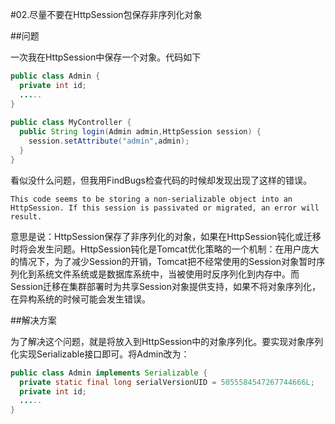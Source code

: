 #02.尽量不要在HttpSession包保存非序列化对象

##问题

一次我在HttpSession中保存一个对象。代码如下

```java 
public class Admin {
  private int id;
  .....
}
    
public class MyController {
  public String login(Admin admin,HttpSession session) {
    session.setAttribute("admin",admin);
  }
} 
```
看似没什么问题，但我用FindBugs检查代码的时候却发现出现了这样的错误。

```
This code seems to be storing a non-serializable object into an HttpSession. If this session is passivated or migrated, an error will result. 
```
    
意思是说：HttpSession保存了非序列化的对象，如果在HttpSession钝化或迁移时将会发生问题。HttpSession钝化是Tomcat优化策略的一个机制：在用户庞大的情况下，为了减少Session的开销，Tomcat把不经常使用的Session对象暂时序列化到系统文件系统或是数据库系统中，当被使用时反序列化到内存中。而Session迁移在集群部署时为共享Session对象提供支持，如果不将对象序列化，在异构系统的时候可能会发生错误。
  
##解决方案

为了解决这个问题，就是将放入到HttpSession中的对象序列化。要实现对象序列化实现Serializable接口即可。将Admin改为：

```java
public class Admin implements Serializable {
  private static final long serialVersionUID = 5055584547267744666L;
  private int id;
  .....
}
```
    
  
